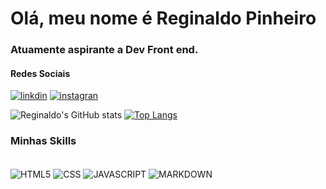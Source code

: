 # Olá, meu nome é Reginaldo Pinheiro 

### Atuamente aspirante a Dev Front end.

#### Redes Sociais
[![linkdin](https://img.shields.io/badge/LinkedIn-0077B5?style=for-the-badge&logo=linkedin&logoColor=white)](https://www.linkedin.com/in/reginaldo-pinheiro-4aa385161/)
[![instagran](https://img.shields.io/badge/Instagram-E4405F?style=for-the-badge&logo=instagram&logoColor=white)](https://www.instagram.com/reginaldospinheiro/)

![Reginaldo's GitHub stats](https://github-readme-stats.vercel.app/api?username=reginaldospinheiro&show_icons=true&theme=merko)
[![Top Langs](https://github-readme-stats.vercel.app/api/top-langs/?username=reginaldospinheiro&layout=compact)](https://github.com/reginaldospinheiro/github-readme-stats)


### Minhas Skills

<div style="display: inline_block"><br/>
  <img align="center" alt="HTML5" src="https://img.shields.io/badge/HTML-239120?style=for-the-badge&logo=html5&logoColor=white" />
  <img align="center" alt="CSS" src="https://img.shields.io/badge/CSS3-1572B6?style=for-the-badge&logo=css3&logoColor=white" />
  <img align="center" alt="JAVASCRIPT" src="https://img.shields.io/badge/JavaScript-F7DF1E?style=for-the-badge&logo=javascript&logoColor=black" />
  <img align="center" alt="MARKDOWN" src="https://img.shields.io/badge/Markdown-000000?style=for-the-badge&logo=markdown&logoColor=whit" />
  
<div/>
  






